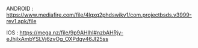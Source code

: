 ANDROID : https://www.mediafire.com/file/4lqxq2phdswikv1/com.projectbsds.v3999-rev1.apk/file

IOS : https://mega.nz/file/9p9AHIhI#nzbAHRjy-eJhjlxAmbYSLVj6zvOg_OXPdgy46JI25ss
